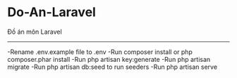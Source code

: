 # Do-An-Laravel
Đồ án môn Laravel

----------------
-Rename .env.example file to .env
-Run composer install or php composer.phar install
-Run php artisan key:generate
-Run php artisan migrate
-Run php artisan db:seed to run seeders
-Run php artisan serve
